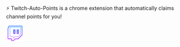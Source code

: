 ⚡ Twitch-Auto-Points is a chrome extension that automatically claims channel points for you!

<img src="https://github.com/Brattlof/Twitch-Auto-Points/blob/master/icon.png" width="48">
